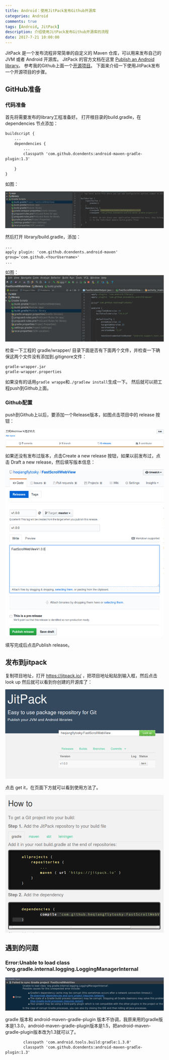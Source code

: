 ```yaml
---
title: Android：使用JitPack发布Github开源库 
categories: Android
comments: true
tags: [Android, JitPack]
description: 介绍使用JitPack发布Github开源库的流程
date: 2017-7-21 10:00:00
---
```


JitPack 是一个发布流程非常简单的自定义的 Maven 仓库，可以用来发布自己的 JVM 或者 Android 开源库。
JitPack 的官方文档在这里 [Publish an Android library](https://jitpack.io/docs/ANDROID/)。
参考我的Github上面一个[开源项目](https://github.com/heqiangflytosky/FastScrollWebView)。
下面来介绍一下使用JitPack发布一个开源项目的步骤。

## GitHub准备

### 代码准备

首先将需要发布的library工程准备好。
打开根目录的build.gradle，在 dependencies 节点添加：

```
buildscript {
    ...
    dependencies {
        ...
        classpath 'com.github.dcendents:android-maven-gradle-plugin:1.3'

    }
}
```

如图：

![效果图](/images/android-use-jitpack-to-publish-github-project/jitpack-root-gradle.png)

然后打开 library/build.gradle，添加：

```
...
apply plugin: 'com.github.dcendents.android-maven'
group='com.github.<YourUsername>'
...

```

如图：
![效果图](/images/android-use-jitpack-to-publish-github-project/jiapack-lib-gradle.png)

检查一下工程的 gradle/wrapper/ 目录下面是否有下面两个文件，并检查一下确保这两个文件没有添加到.gitignore文件：

```
gradle-wrapper.jar
gradle-wrapper.properties
```

如果没有的话用`gradle wrappe`和`./gradlew install`生成一下。
然后就可以把工程push到Github上面。

### Github配置

push到Github上以后，要添加一个Release版本，如图点击项目中的 release 按钮：

![效果图](/images/android-use-jitpack-to-publish-github-project/jitpack-github-add-release.png)

如果还没有发布过版本，点击Create a new release 按钮，如果以前发布过，点击 Draft a new release，然后填写版本信息：

![效果图](/images/android-use-jitpack-to-publish-github-project/jiapack-github-add-version.png)

填写完成后点击Publish release。

## 发布到jitpack

复制项目地址，打开 https://jitpack.io/ ，把项目地址粘贴到输入框，然后点击 look up 然后就可以看到你创建的开源库了：

![效果图](/images/android-use-jitpack-to-publish-github-project/gitpack-look-up.png)

点击 get it，在页面下方就可以看到使用方法了。

![效果图](/images/android-use-jitpack-to-publish-github-project/jitpack-get-it.png)

## 遇到的问题
### Error:Unable to load class 'org.gradle.internal.logging.LoggingManagerInternal

![效果图](/images/android-use-jitpack-to-publish-github-project/jitpack-error-1.png)

gradle 版本和 android-maven-gradle-plugin 版本不协调，我原来用的gradle版本是1.3.0，android-maven-gradle-plugin版本是1.5，把android-maven-gradle-plugin版本改为1.3就可以了。

```
        classpath 'com.android.tools.build:gradle:1.3.0'
        classpath 'com.github.dcendents:android-maven-gradle-plugin:1.3'
```

